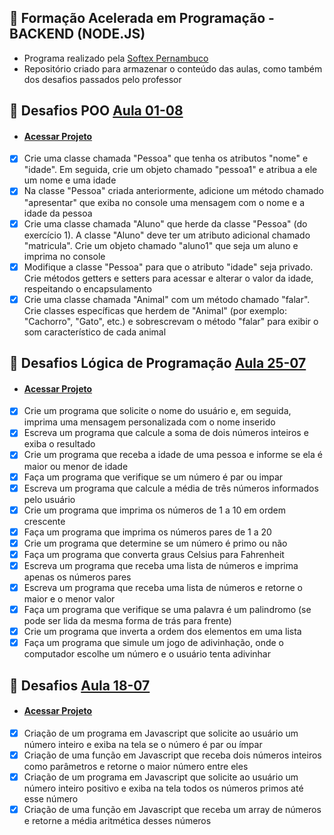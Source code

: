 ## 📗 Formação Acelerada em Programação - BACKEND (NODE.JS) 
- Programa realizado pela [Softex Pernambuco](https://softexpe.org.br/)
- Repositório criado para armazenar o conteúdo das aulas, como também dos desafios passados pelo professor
 ## 🚀 Desafios POO [Aula 01-08](https://github.com/devcodecampos/javascript-training-fap/tree/main/aula-01-08)
  - #### [Acessar Projeto](https://github.com/devcodecampos/javascript-training-fap/tree/main/aula-01-08)
  - [X] Crie uma classe chamada "Pessoa" que tenha os atributos "nome" e "idade". Em seguida, crie um objeto chamado "pessoa1" e atribua a ele um nome e uma idade
  - [X] Na classe "Pessoa" criada anteriormente, adicione um método chamado "apresentar" que exiba no console uma mensagem com o nome e a idade da pessoa  
  - [X] Crie uma classe chamada "Aluno" que herde da classe "Pessoa" (do exercício 1). A classe "Aluno" deve ter um atributo adicional chamado "matricula". Crie um objeto chamado "aluno1" que seja um aluno e imprima no console
  - [X] Modifique a classe "Pessoa" para que o atributo "idade" seja privado. Crie métodos getters e setters para acessar e alterar o valor da idade, respeitando o encapsulamento    
  - [X] Crie uma classe chamada "Animal" com um método chamado "falar". Crie classes específicas que herdem de "Animal" (por exemplo: "Cachorro", "Gato", etc.) e sobrescrevam o método "falar" para exibir o som característico de cada animal

 ## 🚀 Desafios Lógica de Programação [Aula 25-07](https://github.com/devcodecampos/javascript-training-fap/tree/main/aula-25-07)
  - #### [Acessar Projeto](https://github.com/devcodecampos/javascript-training-fap/tree/main/aula-25-07)
  - [X] Crie um programa que solicite o nome do usuário e, em seguida, imprima uma mensagem personalizada com o nome inserido
  - [X] Escreva um programa que calcule a soma de dois números inteiros e exiba o resultado
  - [X] Crie um programa que receba a idade de uma pessoa e informe se ela é maior ou menor de idade
  - [X] Faça um programa que verifique se um número é par ou impar
  - [X] Escreva um programa que calcule a média de três números informados pelo usuário
  - [X] Crie um programa que imprima os números de 1 a 10 em ordem crescente
  - [X] Faça um programa que imprima os números pares de 1 a 20
  - [X] Crie um programa que determine se um número é primo ou não
  - [X] Faça um programa que converta graus Celsius para Fahrenheit
  - [X] Escreva um programa que receba uma lista de números e imprima apenas os números pares
  - [X] Escreva um programa que receba uma lista de números e retorne o maior e o menor valor
  - [X] Faça um programa que verifique se uma palavra é um palindromo (se pode ser lida da mesma forma de trás para frente)
  - [X] Crie um programa que inverta a ordem dos elementos em uma lista
  - [X] Faça um programa que simule um jogo de adivinhação, onde o computador escolhe um número e o usuário tenta adivinhar

 ## 🚀 Desafios [Aula 18-07](https://github.com/devcodecampos/javascript-training-fap/tree/main/aula-18-07)
 - #### [Acessar Projeto](https://github.com/devcodecampos/javascript-training-fap/tree/main/aula-18-07)
  - [x] Criação de um programa em Javascript que solicite ao usuário um número inteiro e exiba na tela se o número é par ou ímpar
  - [x] Criação de uma função em Javascript que receba dois números inteiros como parâmetros e retorne o maior número entre eles
  - [x] Criação de um programa em Javascript que solicite ao usuário um número inteiro positivo e exiba na tela todos os números primos até esse número
  - [x] Criação de uma função em Javascript que receba um array de números e retorne a média aritmética desses números
